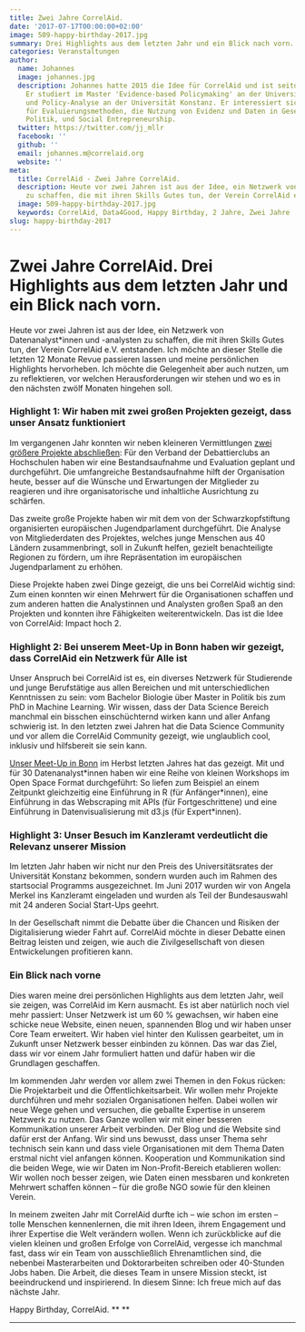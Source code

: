 ```yaml
---
title: Zwei Jahre CorrelAid.
date: '2017-07-17T00:00:00+02:00'
image: 509-happy-birthday-2017.jpg
summary: Drei Highlights aus dem letzten Jahr und ein Blick nach vorn.
categories: Veranstaltungen
author:
  name: Johannes
  image: johannes.jpg
  description: Johannes hatte 2015 die Idee für CorrelAid und ist seitdem unser Vorstandsvorsitzender.
    Er studiert im Master 'Evidence-based Policymaking' an der University of Oxford
    und Policy-Analyse an der Universität Konstanz. Er interessiert sich vor allem
    für Evaluierungsmethoden, die Nutzung von Evidenz und Daten in Gesellschaft und
    Politik, und Social Entrepreneurship.
  twitter: https://twitter.com/jj_mllr
  facebook: ''
  github: ''
  email: johannes.m@correlaid.org
  website: ''
meta:
  title: CorrelAid - Zwei Jahre CorrelAid.
  description: Heute vor zwei Jahren ist aus der Idee, ein Netzwerk von Datenanalyst*innen
    zu schaffen, die mit ihren Skills Gutes tun, der Verein CorrelAid e.V. entstanden.
  image: 509-happy-birthday-2017.jpg
  keywords: CorrelAid, Data4Good, Happy Birthday, 2 Jahre, Zwei Jahre
slug: happy-birthday-2017
---
```


Zwei Jahre CorrelAid. Drei Highlights aus dem letzten Jahr und ein Blick nach vorn.
===================================================================================

Heute vor zwei Jahren ist aus der Idee, ein Netzwerk von
Datenanalyst\*innen und -analysten zu schaffen, die mit ihren Skills Gutes
tun, der Verein CorrelAid e.V. entstanden. Ich möchte an dieser Stelle
die letzten 12 Monate Revue passieren lassen und meine persönlichen
Highlights hervorheben. Ich möchte die Gelegenheit aber auch nutzen, um
zu reflektieren, vor welchen Herausforderungen wir stehen und wo es in
den nächsten zwölf Monaten hingehen soll.


### Highlight 1: Wir haben mit zwei großen Projekten gezeigt, dass unser Ansatz funktioniert

Im vergangenen Jahr konnten wir neben kleineren Vermittlungen [zwei
größere Projekte
abschließen](https://correlaid.org/blog/posts/overview-projektarbeit):
Für den Verband der Debattierclubs an Hochschulen haben wir eine
Bestandsaufnahme und Evaluation geplant und durchgeführt. Die
umfangreiche Bestandsaufnahme hilft der Organisation heute, besser auf
die Wünsche und Erwartungen der Mitglieder zu reagieren und ihre
organisatorische und inhaltliche Ausrichtung zu schärfen.

Das zweite große Projekte haben wir mit dem von der Schwarzkopfstiftung
organisierten europäischen Jugendparlament durchgeführt. Die Analyse von
Mitgliederdaten des Projektes, welches junge Menschen aus 40 Ländern
zusammenbringt, soll in Zukunft helfen, gezielt benachteiligte Regionen
zu fördern, um ihre Repräsentation im europäischen Jugendparlament zu
erhöhen.

Diese Projekte haben zwei Dinge gezeigt, die uns bei CorrelAid wichtig
sind: Zum einen konnten wir einen Mehrwert für die Organisationen
schaffen und zum anderen hatten die Analystinnen und Analysten großen
Spaß an den Projekten und konnten ihre Fähigkeiten weiterentwickeln. Das
ist die Idee von CorrelAid: Impact hoch 2.


### Highlight 2: Bei unserem Meet-Up in Bonn haben wir gezeigt, dass CorrelAid ein Netzwerk für Alle ist

Unser Anspruch bei CorrelAid ist es, ein diverses Netzwerk für
Studierende und junge Berufstätige aus allen Bereichen und mit
unterschiedlichen Kenntnissen zu sein: vom Bachelor Biologie über Master
in Politik bis zum PhD in Machine Learning. Wir wissen, dass der Data
Science Bereich manchmal ein bisschen einschüchternd wirken kann und
aller Anfang schwierig ist. In den letzten zwei Jahren hat die Data
Science Community und vor allem die CorrelAid Community gezeigt, wie
unglaublich cool, inklusiv und hilfsbereit sie sein kann.

[Unser Meet-Up in Bonn](https://correlaid.org/blog/posts/meetup-bonn) im
Herbst letzten Jahres hat das gezeigt. Mit und für 30 Datenanalyst\*innen
haben wir eine Reihe von kleinen Workshops im Open Space Format
durchgeführt: So liefen zum Beispiel an einem Zeitpunkt gleichzeitig
eine Einführung in R (für Anfänger\*innen), eine Einführung in das
Webscraping mit APIs (für Fortgeschrittene) und eine Einführung in
Datenvisualisierung mit d3.js (für Expert\*innen).


### Highlight 3: Unser Besuch im Kanzleramt verdeutlicht die Relevanz unserer Mission

Im letzten Jahr haben wir nicht nur den Preis des Universitätsrates der
Universität Konstanz bekommen, sondern wurden auch im Rahmen des
startsocial Programms ausgezeichnet. Im Juni 2017 wurden wir von Angela
Merkel ins Kanzleramt eingeladen und wurden als Teil der Bundesauswahl
mit 24 anderen Social Start-Ups geehrt.

In der Gesellschaft nimmt die Debatte über die Chancen und Risiken der
Digitalisierung wieder Fahrt auf. CorrelAid möchte in dieser Debatte
einen Beitrag leisten und zeigen, wie auch die Zivilgesellschaft von
diesen Entwickelungen profitieren kann.


### Ein Blick nach vorne

Dies waren meine drei persönlichen Highlights aus dem letzten Jahr, weil
sie zeigen, was CorrelAid im Kern ausmacht. Es ist aber natürlich noch
viel mehr passiert: Unser Netzwerk ist um 60 % gewachsen, wir haben eine
schicke neue Website, einen neuen, spannenden Blog und wir haben unser
Core Team erweitert. Wir haben viel hinter den Kulissen gearbeitet, um
in Zukunft unser Netzwerk besser einbinden zu können. Das war das Ziel,
dass wir vor einem Jahr formuliert hatten und dafür haben wir die
Grundlagen geschaffen.

Im kommenden Jahr werden vor allem zwei Themen in den Fokus rücken: Die
Projektarbeit und die Öffentlichkeitsarbeit. Wir wollen mehr Projekte
durchführen und mehr sozialen Organisationen helfen. Dabei wollen wir
neue Wege gehen und versuchen, die geballte Expertise in unserem
Netzwerk zu nutzen. Das Ganze wollen wir mit einer besseren
Kommunikation unserer Arbeit verbinden. Der Blog und die Website sind
dafür erst der Anfang. Wir sind uns bewusst, dass unser Thema sehr
technisch sein kann und dass viele Organisationen mit dem Thema Daten
erstmal nicht viel anfangen können. Kooperation und Kommunikation sind
die beiden Wege, wie wir Daten im Non-Profit-Bereich etablieren wollen:
Wir wollen noch besser zeigen, wie Daten einen messbaren und konkreten
Mehrwert schaffen können – für die große NGO sowie für den kleinen
Verein.

In meinem zweiten Jahr mit CorrelAid durfte ich – wie schon im ersten –
tolle Menschen kennenlernen, die mit ihren Ideen, ihrem Engagement und
ihrer Expertise die Welt verändern wollen. Wenn ich zurückblicke auf die
vielen kleinen und großen Erfolge von CorrelAid, vergesse ich manchmal
fast, dass wir ein Team von ausschließlich Ehrenamtlichen sind, die
nebenbei Masterarbeiten und Doktorarbeiten schreiben oder 40-Stunden
Jobs haben. Die Arbeit, die dieses Team in unsere Mission steckt, ist
beeindruckend und inspirierend. In diesem Sinne: Ich freue mich auf das
nächste Jahr.

Happy Birthday, CorrelAid. ** **

------------------------------------------------------------------------



